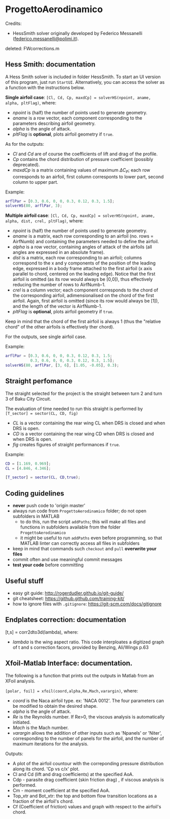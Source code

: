 # ProgettoAerodinamico

Credits:

- HessSmith solver originally developed by Federico Messanelli (federico.messanelli@polimi.it).

deleted:    FWcorrections.m

## Hess Smith: documentation

A Hess Smith solver is included in folder HessSmith. To start an UI version of this program, just run `StartUI`. Alternatively, you can access the solver as a function with the instructions below.

__Single airfoil case__: `[Cl, Cd, Cp, maxdCp] = solverHS(npoint, aname, alpha, pltFlag)`, where:
- _npoint_ is (half) the number of points used to generate geometry.
- _aname_ is a row vector, each component corresponding to the parameters describing airfoil geometry.
- _alpha_ is the angle of attack.
- _pltFlag_ is __optional__, plots airfoil geometry if `true`.

As for the outputs:

- _Cl_ and _Cd_ are of course the coefficients of lift and drag of the profile.
- _Cp_ contains the chord distribution of pressure coefficient (possibly deprecated).
- _maxdCp_ is a matrix containing values of maximum $\Delta C_P$; each row corresponds to an airfoil, first column corresponts to lower part, second column to upper part.

Example:
```MATLAB
arflPar = [0.3, 0.6, 0, 0, 0.3, 0.12, 0.3, 1.5];
solverHS(80, arflPar, 3);
```

__Multiple airfoil case__: `[Cl, Cd, Cp, maxdCp] = solverHS(npoint, aname, alpha, dist, crel, pltFlag)`, where:
- _npoint_ is (half) the number of points used to generate geometry.
- _aname_ is a matrix, each row corresponding to an airfoil (no. rows = AirfNumb) and containing the parameters needed to define the airfoil.
- _alpha_ is a row vector, containing angles of attack of the airfoils (all angles are expressed in an absolute frame).
- _dist_ is a matrix, each row corresponding to an airfoil; columns correspond to the x and y components of the position of the leading edge, expressed in a body frame attached to the first airfoil (x axis parallel to chord, centered on the leading edge). Notice that the first airfoil is omitted (as its row would always be [0,0]), thus effectively reducing the number of rows to AirfNumb-1.
- _crel_ is a column vector; each component corresponds to the chord of the corresponding airfoil, adimensionalised on the chord of the first airfoil. Again, first airfoil is omitted (since its row would always be [1]), and the length of the vector is AirfNumb-1.
- _pltFlag_ is __optional__, plots airfoil geometry if `true`.

Keep in mind that the chord of the first airfoil is always 1 (thus the "relative chord" of the other airfoils is effectively ther chord).

For the outputs, see single airfoil case.

Example:
```MATLAB
arflPar = [0.3, 0.6, 0, 0, 0.3, 0.12, 0.3, 1.5;
           0.3, 0.6, 0, 0, 0.3, 0.12, 0.3, 1.5];
solverHS(80, arflPar, [3, 6], [1.05, -0.05], 0.3);
```



## Straight perfomance

The straight selected for the project is the straight between turn 2 and turn 3 of Baku City Circuit.

The evaluation of time needed to run this straight is performed by ```[T_sector] = sector(CL, CD, fig)```

- _CL_ is a vector containing the rear wing CL when DRS is closed and when DRS is open.
- _CD_ is a vector containing the rear wing CD when DRS is closed and when DRS is open.
- _fig_ creates figures of straight performances if ```true```.

Example: 

```matlab
CD = [1.169, 0.969];
CL = [4.846, 4.346];

[T_sector] = sector(CL, CD,true);
```



## Coding guidelines

- __never__ push code to 'origin master'
- always run code from `ProgettoAerodinamico` folder; do not open subfolders in MATLAB
    - to do this, run the script `addPaths`; this will make all files and functions in subfolders available from the folder `ProgettoAerodinamico`
    - it might be useful to run `addPaths` even before programming, so that MATLAB linter can correctly access all files in subfolders
- keep in mind that commands such `checkout` and `pull` __overwrite your files__
- commit often and use meaningful commit messages
- __test your code__ before committing

## Useful stuff
- easy git guide: http://rogerdudler.github.io/git-guide/
- git cheatsheet: https://github.github.com/training-kit/
- how to ignore files with `.gitignore`: https://git-scm.com/docs/gitignore



## Endplates correction: documentation
[t,s] = corr2dto3d(lambda), where:
- _lambda_ is the wing aspect ratio.
This code interploates a digitized graph of t and s correction facors, provided by Benzing, Ali/Wings p.63

## Xfoil-Matlab Interface: documentation.

The following is a function that prints out the outputs in Matlab from an XFoil analysis. 

`[polar, foil] = xfoil(coord,alpha,Re,Mach,varargin)`, where:


- _coord_ is the Naca airfoil type. ex: 'NACA 0012'. The four parameters can be modified to obtain the desired shape.
- _alpha_ is the angle of attack.
- _Re_ is the Reynolds number. If Re>0, the viscous analysis is automatically initiated.
- _Mach_ is the Mach number.
- _varargin_ allows the addition of other inputs such as 'Npanels' or 'Niter', corresponding to the number of panels for the airfoil, and the number of maximum iterations for the analysis.

Outputs:

- A plot of the airfoil countour with the correponding pressure distribution along its chord. 'Cp vs c/x' plot.
- Cl and Cd (lift and drag coefficients) at the specified AoA.
- Cdp - parasite drag coefficient (skin friction drag) , if viscous analysis is performed.
- Cm - moment coefficient at the specified AoA.
- Top_xtr and Bot_xtr: the top and bottom flow transition locations as a fraction of the airfoil's chord.
- Cf (Coefficient of friction) values and graph with respect to the airfoil's chord. 


